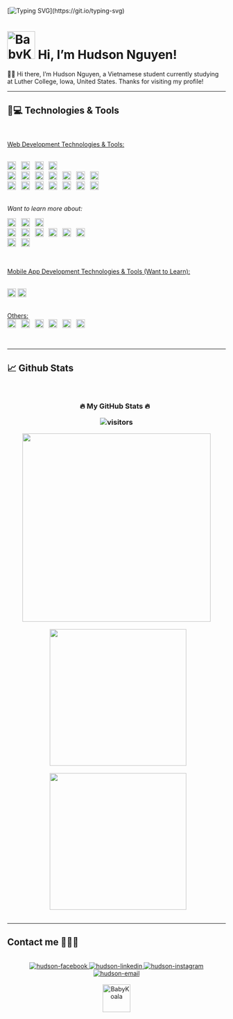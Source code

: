 [![Typing SVG](https://readme-typing-svg.herokuapp.com?duration=6500&color=777777&background=00000000&width=500&height=120&lines=++Hi!+I'm+Hudson+👌;I'm+a+CS+sophomore+at+Luther+College.;Nice+to+know+you!)](https://git.io/typing-svg)

# <a href="https://github.com/Hudson-Pufferfish"><img src="https://emoji.gg/assets/emoji/8519-babykoala.png" width="64px" height="64px" alt="BabyKoala"></a> Hi, I’m Hudson Nguyen!

🙋‍♂️ Hi there, I’m Hudson Nguyen, a Vietnamese student currently studying at Luther College, Iowa, United States. Thanks for visiting my profile!

<hr>

## 🚀💻 Technologies & Tools

<br>

<u> Web Development Technologies & Tools: </u>

<br>
<span><img src="https://img.shields.io/badge/HTML5-282C34?logo=html5&logoColor=E34F26" alt="HTML5 logo" title="HTML5" height="20" /></span>
&nbsp;
<span><img src="https://img.shields.io/badge/CSS3-282C34?logo=css3&logoColor=1572B6" alt="CSS3 logo" title="CSS3" height="20" /></span>
&nbsp;
<span><img src="https://img.shields.io/badge/Sass-282C34?logo=sass&logoColor=CC6699" alt="SASS logo" title="SASS" height="20" /></span>
&nbsp;
<span><img src="https://img.shields.io/badge/JavaScript-282C34?logo=javascript&logoColor=F7DF1E" alt="JavaScript logo" title="JavaScript" height="20" /></span>
&nbsp;
<br>
<span><img src="https://img.shields.io/badge/ReactJS-282C34?logo=react&logoColor=61DAFB" alt="ReactJS logo" title="ReactJS" height="20" /></span>
&nbsp;
<span><img src="https://img.shields.io/badge/Redux-282C34?logo=redux&logoColor=764ABC" alt="Redux logo" title="Redux" height="20" /></span>
&nbsp;
<span><img src="https://img.shields.io/badge/Next.js-282C34?logo=next.js&logoColor=59BCCA" alt="NextJS logo" title="NextJS" height="20" /></span>
&nbsp;
<span><img src="https://img.shields.io/badge/TypeScript-282C34?logo=typescript&logoColor=3178C6" alt="TypeScript logo" title="TypeScript" height="20" /></span>
&nbsp;
<span><img src="https://img.shields.io/badge/Three.js-282C34?logo=three.js&logoColor=FFFFFF" alt="Three.js logo" title="Three.js" height="20" /></span>
&nbsp;
<span><img src="https://img.shields.io/badge/Tailwind%20CSS-282C34?logo=tailwind-css&logoColor=38B2AC" alt="TailwindCSS logo" title="TailwindCSS" height="20" /></span>
&nbsp;
<span><img src="https://img.shields.io/badge/Bootstrap-282C34?logo=bootstrap&logoColor=7952B3" alt="Bootstrap logo" title="Bootstrap" height="20" /></span>
&nbsp;
<br>
<span><img src="https://img.shields.io/badge/Ruby-282C34?logo=ruby&logoColor=D30001" alt="Ruby logo" title="Ruby" height="20" /></span>
&nbsp;
<span><img src="https://img.shields.io/badge/Rails-282C34?logo=ruby-on-rails&logoColor=D30001" alt="Rails logo" title="Ruby On Rails" height="20" /></span>
&nbsp;
<span><img src="https://img.shields.io/badge/Flask-282C34?style=flat-square&logo=flask" alt="Flask logo" title="Flask" height="20"/></span>
&nbsp;
<span><img src="https://img.shields.io/badge/-Vercel-282C34?style=flat-square&logo=vercel" alt="Vercel logo" title="Vercel" height="20"/></span>
&nbsp;
<span><img src="https://img.shields.io/badge/-Netlify-282C34?style=flat-square&logo=netlify" alt="Netlify logo" title="Netlify" height="20"/></span>
&nbsp;
<span><img src="https://img.shields.io/badge/-Heroku-282C34?style=flat-square&logo=heroku" alt="Heroku logo" title="Heroku" height="20"/></span>
&nbsp;
<span>
<img src = "https://img.shields.io/badge/-PostGreSQL-282C34?style=flat-square&logo=postgresql" alt="PostgreQL logo"  title="PostgreSQL" height="20"/>
</span>
<br>
<br>

<i> Want to learn more about: </i>

<span><img src="https://img.shields.io/badge/Vue.js-282C34?logo=vue.js&logoColor=4FC08D" alt="Vue.js logo" title="Vue.js" height="20" /></span>
&nbsp;
<span><img src="https://img.shields.io/badge/Nuxt.js-282C34?logo=nuxt.js&logoColor=4FC08D" alt="Nuxt.js logo" title="Nuxt.js" height="20" /></span>
&nbsp;
<span><img src="https://img.shields.io/badge/Svelte.js-282C34?logo=svelte" alt="SvelteJS logo" title="SvelteJS" height="20" /></span>
<br>
<span><img src="https://img.shields.io/badge/Node.js-282C34?logo=node.js&logoColor=00F200" alt="Node.js logo" title="Node.js" height="20" /></span>
&nbsp;
<span><img src="https://img.shields.io/badge/Express-282C34?logo=express&logoColor=FFFFFF" alt="Express.js logo" title="Express.js" height="20" /></span>
&nbsp;
<span><img src="https://img.shields.io/badge/MongoDB-282C34?logo=mongodb&logoColor=47A248" alt="MongoDB logo" title="MongoDB" height="20" /></span>
&nbsp;
<span><img src="https://img.shields.io/badge/-GraphQL-282C34?style=flat-square&logo=graphql" alt="GraphQL logo" title="GraphQL" height="20" /></span>
&nbsp;
<span><img src="https://img.shields.io/badge/Nginx-282C34?logo=nginx&logoColor=009137" alt="Nginx logo" title="Nginx" height="20" /></span>
&nbsp;
<span>
<img src = "https://img.shields.io/badge/Postman-282C34?style=flat-square&logo=postman" alt="Postman logo" title = "Postman" height="20"/>
</span>
<br>
<span><img src="https://img.shields.io/badge/Firebase-282C34?logo=firebase&logoColor=FFCA28" alt="Firebase logo" title="Firebase" height="20"/></span>
&nbsp;
<span>
<img src = "https://img.shields.io/badge/-MySQL-282C34?style=flat-square&logo=mysql" alt="MySQL logo" title="MySQL" height="20"/>
</span>

<br>

<u> Mobile App Development Technologies & Tools (Want to Learn): </u>

<br>

<span>
<img src = "https://img.shields.io/badge/react_native-282C34?style=for-the-badge&logo=react&logoColor=%2361DAFB" alt="React Native logo" title="React Native" height="20"/>
</span>
<span>
<img src = "https://img.shields.io/badge/-Flutter-282C34?style=flat-square&logo=flutter" alt="Flutter logo" title="Flutter" height="20"/>
</span>
<br>
<br>

<u> Others:</u>
<br>
<span>
<img src = "https://img.shields.io/badge/-Python-282C34?style=flat-square&logo=Python" alt="Python logo"  title="Python" height="20"/>
</span>
&nbsp;
<span><img src="https://img.shields.io/badge/ESLint-282C34?logo=eslint&logoColor=4B32C3" alt="ESLint logo" title="ESLint" height="20" /></span>
&nbsp;
<span><img src="https://img.shields.io/badge/Prettier-282C34?logo=prettier" alt="Prettier logo" title="Prettier" height="20" /></span>
&nbsp;
<span><img src="https://img.shields.io/badge/Git-282C34?logo=git&logoColor=F05032" alt="git logo" title="Git" height="20" /></span>
&nbsp;
<span><img src="https://img.shields.io/badge/VS%20Code-282C34?logo=visual-studio-code&logoColor=007ACC" alt="Visual Studio Code logo" title="Visual Studio Code" height="20" /></span>
&nbsp;
<span>
<img src = "https://img.shields.io/badge/Linux-282C34?style=flat-square&logo=linux" alt="Linux Logo"  title="Linux" height="20"/>
</span>

<br>

<hr>

## 📈 Github Stats

<br>
<h3 align="center">🔥 My GitHub Stats 🔥
  &nbsp;
  <br>
  
![visitors](https://visitor-badge-reloaded.herokuapp.com/badge?page_id=Hudson-Pufferfish.Hudson-Pufferfish&color=00cf00)</h3>

<div align=center>

  <a href="#" title="HudsonPufferfishdev">
    <img align="center" width="434" src="https://github-readme-stats.vercel.app/api?username=Hudson-Pufferfish&show_icons=true&theme=material-palenight&border_color=61dafb&hide_border=true" />
  </a>
  <br>
  <br>
  &nbsp;
  <a href="#" title="HudsonPufferfishdev">
    <img width="315" align="center" src="http://github-readme-streak-stats.herokuapp.com?user=Hudson-Pufferfish&theme=material-palenight&date_format=M%20j%5B%2C%20Y%5D&hide_border=true" />
  </a>
  <br>
  <br>
  &nbsp;
 
   <a href="#" title="HudsonPufferfishdev">
    <img width="315" align="center" src="https://github-readme-stats.vercel.app/api/top-langs/?username=Hudson-Pufferfish&hide=c%23,powershell,Mathematica,Objective-C,Objective-C%2b%2b,Cuda&title_color=61dafb&text_color=ffffff&icon_color=61dafb&bg_color=292D3E&langs_count=8&layout=compact&border_color=61dafb&hide_border=true" />
  </a>
</div>

<br>

<hr>

## Contact me 🐡🐡🐡

<br>
<div align="center">
  <a href="https://www.facebook.com/hudson.811/" target="_blank" rel="noopener noreferrer">
    <img src="https://img.icons8.com/bubbles/100/000000/facebook-new.png" alt="hudson-facebook" />
  </a>
  <a href="https://www.linkedin.com/in/son-hudson-nguyen711/" target="_blank"  rel="noopener noreferrer">
    <img src="https://img.icons8.com/bubbles/100/000000/linkedin.png" alt="hudson-linkedin" />
  </a>
  <a href="https://www.instagram.com/_hudson.ng/" target="_blank" rel="noopener noreferrer">
    <img src="https://img.icons8.com/bubbles/100/000000/instagram.png" alt="hudson-instagram" />
  </a>
  <a href="mailto:hungson.nguyen811@gmail.com" target="top" rel="noopener noreferrer">
  <img src="https://img.icons8.com/bubbles/100/000000/gmail-new.png" alt="hudson-email"/>
  </a>
</div>

<br>
<div align="center">
<a href="https://github.com/Hudson-Pufferfish">
<img src="https://emoji.gg/assets/emoji/8519-babykoala.png" width="64px" height="64px" alt="BabyKoala">
</a>

</div>
